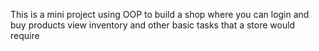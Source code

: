This is a mini project using OOP to build 
a shop where you can login and buy products
view inventory and other basic tasks that a store 
would require